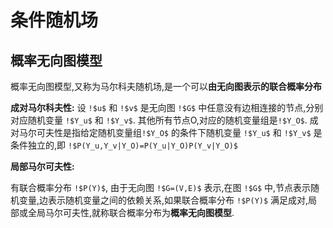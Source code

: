 



#  条件随机场


##  概率无向图模型

概率无向图模型,又称为马尔科夫随机场,是一个可以**由无向图表示的联合概率分布**

**成对马尔科夫性:** 设 `!$u$` 和 `!$v$` 是无向图 `!$G$` 中任意没有边相连接的节点,分别对应随机变量 `!$Y_u$` 和 `!$Y_v$`. 其他所有节点O,对应的随机变量组是`!$Y_O$`. 成对马尔可夫性是指给定随机变量组`!$Y_O$` 的条件下随机变量 `!$Y_u$` 和 `!$Y_v$` 是条件独立的,即 `!$P(Y_u,Y_v|Y_O)=P(Y_u|Y_O)P(Y_v|Y_O)$`


**局部马尔可夫性:** 


有联合概率分布 `!$P(Y)$`, 由于无向图 `!$G=(V,E)$` 表示,在图 `!$G$` 中,节点表示随机变量,边表示随机变量之间的依赖关系,如果联合概率分布 `!$P(Y)$` 满足成对,局部或全局马尔可夫性,就称联合概率分布为**概率无向图模型**.































